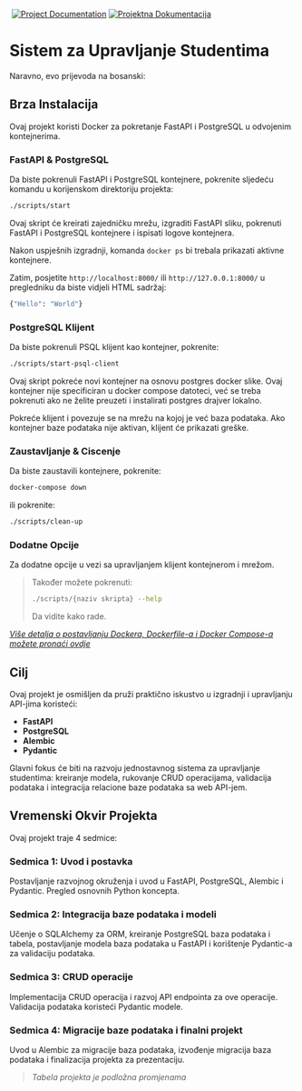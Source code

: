 <a href="https://github.com/SafetImamovic/Student-Management-System/blob/main/README.md"><img src="https://img.shields.io/badge/Lang-EN-red" alt=""></a> <a href="https://github.com/SafetImamovic/Student-Management-System/blob/main/README.bs.md"><img src="https://img.shields.io/badge/Lang-BS-blue" alt="Project Documentation"></a> <a href="https://safetimamovic.github.io/Student-Management-System/starter-topic.html"><img src="https://img.shields.io/badge/Projektna%20Dokumentacija-gray" alt="Projektna Dokumentacija"></a>

# Sistem za Upravljanje Studentima

Naravno, evo prijevoda na bosanski:

## Brza Instalacija

Ovaj projekt koristi Docker za pokretanje FastAPI i PostgreSQL u odvojenim kontejnerima.

### FastAPI & PostgreSQL

Da biste pokrenuli FastAPI i PostgreSQL kontejnere, pokrenite sljedeću komandu u korijenskom direktoriju projekta:

```Bash
./scripts/start
```

Ovaj skript će kreirati zajedničku mrežu, izgraditi FastAPI sliku, pokrenuti FastAPI i PostgreSQL kontejnere i ispisati logove kontejnera.

Nakon uspješnih izgradnji, komanda `docker ps` bi trebala prikazati aktivne kontejnere.

Zatim, posjetite `http://localhost:8000/` ili `http://127.0.0.1:8000/` u pregledniku da biste vidjeli HTML sadržaj:

```Bash
{"Hello": "World"}
```

### PostgreSQL Klijent

Da biste pokrenuli PSQL klijent kao kontejner, pokrenite:

```Bash
./scripts/start-psql-client
```

Ovaj skript pokreće novi kontejner na osnovu postgres docker slike. Ovaj kontejner nije specificiran u docker compose datoteci, već se treba pokrenuti ako ne želite preuzeti i instalirati postgres drajver lokalno.

Pokreće klijent i povezuje se na mrežu na kojoj je već baza podataka. Ako kontejner baze podataka nije aktivan, klijent će prikazati greške.

### Zaustavljanje & Ciscenje

Da biste zaustavili kontejnere, pokrenite:

```Bash
docker-compose down
```

ili pokrenite:

```Bash
./scripts/clean-up
```

### Dodatne Opcije

Za dodatne opcije u vezi sa upravljanjem klijent kontejnerom i mrežom.

> Također možete pokrenuti:
> ```Bash
> ./scripts/{naziv skripta} --help
> ```
> Da vidite kako rade.

[_Više detalja o postavljanju Dockera, Dockerfile-a i Docker Compose-a možete pronaći ovdje_](https://safetimamovic.github.io/Student-Management-System/docker.html)

## Cilj

Ovaj projekt je osmišljen da pruži praktično iskustvo u izgradnji i upravljanju API-jima koristeći:
- **FastAPI**
- **PostgreSQL**
- **Alembic**
- **Pydantic**

Glavni fokus će biti na razvoju jednostavnog sistema za upravljanje studentima: kreiranje modela, rukovanje CRUD operacijama, validacija podataka i integracija relacione baze podataka sa web API-jem.

## Vremenski Okvir Projekta

Ovaj projekt traje 4 sedmice:

### Sedmica 1: Uvod i postavka

Postavljanje razvojnog okruženja i uvod u FastAPI, PostgreSQL, Alembic i Pydantic. Pregled osnovnih Python koncepta.

### Sedmica 2: Integracija baze podataka i modeli

Učenje o SQLAlchemy za ORM, kreiranje PostgreSQL baza podataka i tabela, postavljanje modela baza podataka u FastAPI i korištenje Pydantic-a za validaciju podataka.

### Sedmica 3: CRUD operacije

Implementacija CRUD operacija i razvoj API endpointa za ove operacije. Validacija podataka koristeći Pydantic modele.

### Sedmica 4: Migracije baze podataka i finalni projekt

Uvod u Alembic za migracije baza podataka, izvođenje migracija baza podataka i finalizacija projekta za prezentaciju.

> _Tabela projekta je podložna promjenama_